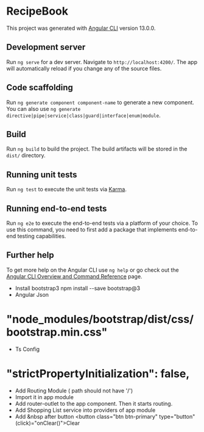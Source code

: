 # RecipeBook

This project was generated with [Angular CLI](https://github.com/angular/angular-cli) version 13.0.0.

## Development server

Run `ng serve` for a dev server. Navigate to `http://localhost:4200/`. The app will automatically reload if you change any of the source files.

## Code scaffolding

Run `ng generate component component-name` to generate a new component. You can also use `ng generate directive|pipe|service|class|guard|interface|enum|module`.

## Build

Run `ng build` to build the project. The build artifacts will be stored in the `dist/` directory.

## Running unit tests

Run `ng test` to execute the unit tests via [Karma](https://karma-runner.github.io).

## Running end-to-end tests

Run `ng e2e` to execute the end-to-end tests via a platform of your choice. To use this command, you need to first add a package that implements end-to-end testing capabilities.

## Further help

To get more help on the Angular CLI use `ng help` or go check out the [Angular CLI Overview and Command Reference](https://angular.io/cli) page.


* Install bootstrap3
  npm install --save bootstrap@3
* Angular Json
# "node_modules/bootstrap/dist/css/bootstrap.min.css"
* Ts Config
# "strictPropertyInitialization": false,
* Add Routing Module ( path should not have '/')
* Import it in app module
* Add router-outlet to the app component. Then it starts routing.
* Add Shopping List service into providers of app module
* Add &nbsp after button
  <button class="btn btn-primary" type="button" (click)="onClear()">Clear</button> &nbsp;
